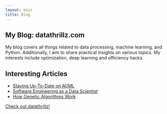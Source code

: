 ```yaml
---
layout: misc
title: Blog
---
```


## My Blog: datathrillz.com

My blog covers all things related to data processing, machine learning, and Python. Additionally, I aim to share practical insights on various topics. 
My interests include optimization, deep learning and efficiency hacks.

## Interesting Articles
- [Staying Up-To-Date on AI/ML](https://www.datathrillz.com/staying-up-to-date-on-ai-ml/)
- [Software Engineering as a Data Scientist](https://www.datathrillz.com/software-engineering-as-a-data-scientist/)
- [How Genetic Algorithms Work](https://www.datathrillz.com/genetic-algorithm/)

[Check out datathrillz!](https://www.datathrillz.com/)

